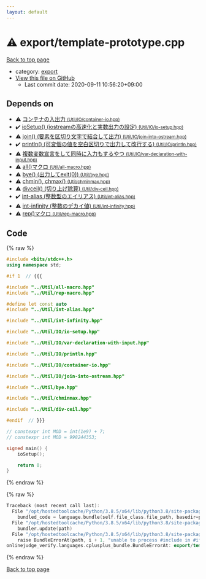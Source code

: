 ```yaml
---
layout: default
---
```


<!-- mathjax config similar to math.stackexchange -->
<script type="text/javascript" async
  src="https://cdnjs.cloudflare.com/ajax/libs/mathjax/2.7.5/MathJax.js?config=TeX-MML-AM_CHTML">
</script>
<script type="text/x-mathjax-config">
  MathJax.Hub.Config({
    TeX: { equationNumbers: { autoNumber: "AMS" }},
    tex2jax: {
      inlineMath: [ ['$','$'] ],
      processEscapes: true
    },
    "HTML-CSS": { matchFontHeight: false },
    displayAlign: "left",
    displayIndent: "2em"
  });
</script>

<script type="text/javascript" src="https://cdnjs.cloudflare.com/ajax/libs/jquery/3.4.1/jquery.min.js"></script>
<script src="https://cdn.jsdelivr.net/npm/jquery-balloon-js@1.1.2/jquery.balloon.min.js" integrity="sha256-ZEYs9VrgAeNuPvs15E39OsyOJaIkXEEt10fzxJ20+2I=" crossorigin="anonymous"></script>
<script type="text/javascript" src="../../assets/js/copy-button.js"></script>
<link rel="stylesheet" href="../../assets/css/copy-button.css" />


# :warning: export/template-prototype.cpp

<a href="../../index.html">Back to top page</a>

* category: <a href="../../index.html#b2507468f95156358fa490fd543ad2f0">export</a>
* <a href="{{ site.github.repository_url }}/blob/master/export/template-prototype.cpp">View this file on GitHub</a>
    - Last commit date: 2020-09-11 10:56:20+09:00




## Depends on

* :warning: <a href="../Util/IO/container-io.hpp.html">コンテナの入出力 <small>(Util/IO/container-io.hpp)</small></a>
* :heavy_check_mark: <a href="../Util/IO/io-setup.hpp.html">ioSetup() (iostreamの高速化と実数出力の設定) <small>(Util/IO/io-setup.hpp)</small></a>
* :warning: <a href="../Util/IO/join-into-ostream.hpp.html">join() (要素を区切り文字で結合して出力) <small>(Util/IO/join-into-ostream.hpp)</small></a>
* :heavy_check_mark: <a href="../Util/IO/println.hpp.html">println() (可変個の値を空白区切りで出力して改行する) <small>(Util/IO/println.hpp)</small></a>
* :warning: <a href="../Util/IO/var-declaration-with-input.hpp.html">複数変数宣言をして同時に入力もするやつ <small>(Util/IO/var-declaration-with-input.hpp)</small></a>
* :warning: <a href="../Util/all-macro.hpp.html">all()マクロ <small>(Util/all-macro.hpp)</small></a>
* :warning: <a href="../Util/bye.hpp.html">bye() (出力してexit(0)) <small>(Util/bye.hpp)</small></a>
* :warning: <a href="../Util/chminmax.hpp.html">chmin(), chmax() <small>(Util/chminmax.hpp)</small></a>
* :warning: <a href="../Util/div-ceil.hpp.html">divceil() (切り上げ除算) <small>(Util/div-ceil.hpp)</small></a>
* :heavy_check_mark: <a href="../Util/int-alias.hpp.html">int-alias (整数型のエイリアス) <small>(Util/int-alias.hpp)</small></a>
* :warning: <a href="../Util/int-infinity.hpp.html">int-infinity (整数のデカイ値) <small>(Util/int-infinity.hpp)</small></a>
* :warning: <a href="../Util/rep-macro.hpp.html">rep()マクロ <small>(Util/rep-macro.hpp)</small></a>


## Code

<a id="unbundled"></a>
{% raw %}
```cpp
#include <bits/stdc++.h>
using namespace std;

#if 1  // {{{

#include "../Util/all-macro.hpp"
#include "../Util/rep-macro.hpp"

#define let const auto
#include "../Util/int-alias.hpp"

#include "../Util/int-infinity.hpp"

#include "../Util/IO/io-setup.hpp"

#include "../Util/IO/var-declaration-with-input.hpp"

#include "../Util/IO/println.hpp"

#include "../Util/IO/container-io.hpp"

#include "../Util/IO/join-into-ostream.hpp"

#include "../Util/bye.hpp"

#include "../Util/chminmax.hpp"

#include "../Util/div-ceil.hpp"

#endif  // }}}

// constexpr int MOD = int(1e9) + 7;
// constexpr int MOD = 998244353;

signed main() {
    ioSetup();

    return 0;
}

```
{% endraw %}

<a id="bundled"></a>
{% raw %}
```cpp
Traceback (most recent call last):
  File "/opt/hostedtoolcache/Python/3.8.5/x64/lib/python3.8/site-packages/onlinejudge_verify/docs.py", line 349, in write_contents
    bundled_code = language.bundle(self.file_class.file_path, basedir=pathlib.Path.cwd())
  File "/opt/hostedtoolcache/Python/3.8.5/x64/lib/python3.8/site-packages/onlinejudge_verify/languages/cplusplus.py", line 185, in bundle
    bundler.update(path)
  File "/opt/hostedtoolcache/Python/3.8.5/x64/lib/python3.8/site-packages/onlinejudge_verify/languages/cplusplus_bundle.py", line 398, in update
    raise BundleErrorAt(path, i + 1, "unable to process #include in #if / #ifdef / #ifndef other than include guards")
onlinejudge_verify.languages.cplusplus_bundle.BundleErrorAt: export/template-prototype.cpp: line 6: unable to process #include in #if / #ifdef / #ifndef other than include guards

```
{% endraw %}

<a href="../../index.html">Back to top page</a>

